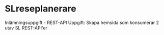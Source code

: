 # SLreseplanerare
Inlämningsuppgift - REST-API
Uppgift: Skapa hemsida som konsumerar 2 utav SL REST-API'er
